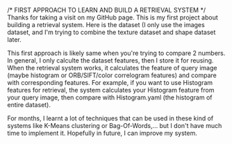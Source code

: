 /* FIRST APPROACH TO LEARN AND BUILD A RETRIEVAL SYSTEM */
Thanks for taking a visit on my GitHub page. This is my first project about building a retrieval system. Here is the dataset (I only use the images dataset, and I'm trying to combine the texture dataset
and shape dataset later. 

This first approach is likely same when you're trying to compare 2 numbers. In general, I only calculte the dataset features, then I store it for reusing. When the retrieval system works, it calculates the
feature of query image (maybe histogram or ORB/SIFT/color correlogram features) and compare with corresponding features. For example, if you want to use Histogram features for retrieval, the system calculates
your Histogram feature from your query image, then compare with Histogram.yaml (the histogram of entire dataset). 

For months, I learnt a lot of techniques that can be used in these kind of systems like K-Means clustering or Bag-Of-Words,... but I don't have much time to implement it. Hopefully in future, I can improve my
system.
